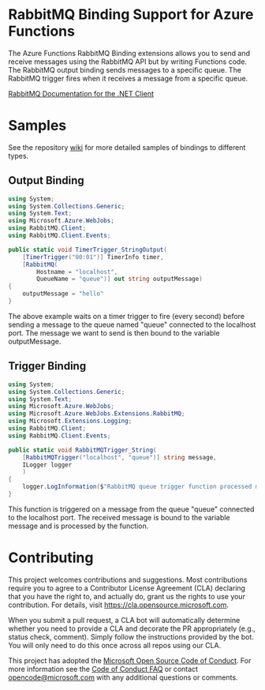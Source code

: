 # RabbitMQ Binding Support for Azure Functions

The Azure Functions RabbitMQ Binding extensions allows you to send and receive messages using the RabbitMQ API but by writing Functions code. The RabbitMQ output binding sends messages to a specific queue. The RabbitMQ trigger fires when it receives a message from a specific queue.

[RabbitMQ Documentation for the .NET Client](https://www.rabbitmq.com/dotnet-api-guide.html)

# Samples

See the repository [wiki](https://github.com/katiecai/azure-functions-rabbitmq-extension/wiki) for more detailed samples of bindings to different types.

## Output Binding

```C#
using System;
using System.Collections.Generic;
using System.Text;
using Microsoft.Azure.WebJobs;
using RabbitMQ.Client;
using RabbitMQ.Client.Events;

public static void TimerTrigger_StringOutput(
    [TimerTrigger("00:01")] TimerInfo timer,
    [RabbitMQ(
        Hostname = "localhost",
        QueueName = "queue")] out string outputMessage)
{
    outputMessage = "hello"
}
```

The above example waits on a timer trigger to fire (every second) before sending a message to the queue named "queue" connected to the localhost port. The message we want to send is then bound to the variable outputMessage.

## Trigger Binding

```C#
using System;
using System.Collections.Generic;
using System.Text;
using Microsoft.Azure.WebJobs;
using Microsoft.Azure.WebJobs.Extensions.RabbitMQ;
using Microsoft.Extensions.Logging;
using RabbitMQ.Client;
using RabbitMQ.Client.Events;

public static void RabbitMQTrigger_String(
    [RabbitMQTrigger("localhost", "queue")] string message,
    ILogger logger
    )
{
    logger.LogInformation($"RabbitMQ queue trigger function processed message: {message}");
}
```

This function is triggered on a message from the queue "queue" connected to the localhost port. The received message is bound to the variable message and is processed by the function.

# Contributing

This project welcomes contributions and suggestions.  Most contributions require you to agree to a
Contributor License Agreement (CLA) declaring that you have the right to, and actually do, grant us
the rights to use your contribution. For details, visit https://cla.opensource.microsoft.com.

When you submit a pull request, a CLA bot will automatically determine whether you need to provide
a CLA and decorate the PR appropriately (e.g., status check, comment). Simply follow the instructions
provided by the bot. You will only need to do this once across all repos using our CLA.

This project has adopted the [Microsoft Open Source Code of Conduct](https://opensource.microsoft.com/codeofconduct/).
For more information see the [Code of Conduct FAQ](https://opensource.microsoft.com/codeofconduct/faq/) or
contact [opencode@microsoft.com](mailto:opencode@microsoft.com) with any additional questions or comments.
